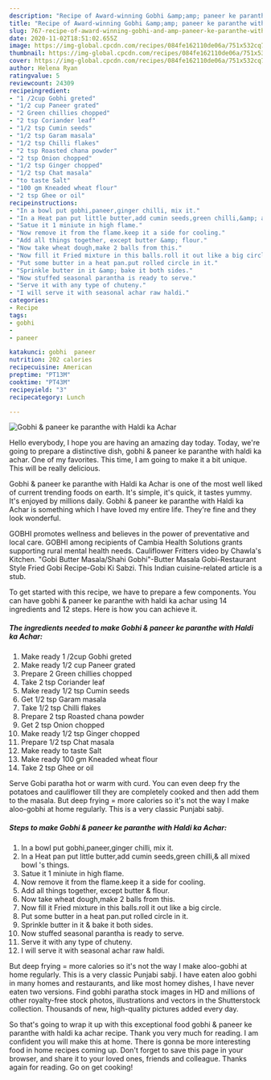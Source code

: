 ```yaml
---
description: "Recipe of Award-winning Gobhi &amp;amp; paneer ke paranthe with Haldi ka Achar"
title: "Recipe of Award-winning Gobhi &amp;amp; paneer ke paranthe with Haldi ka Achar"
slug: 767-recipe-of-award-winning-gobhi-and-amp-paneer-ke-paranthe-with-haldi-ka-achar
date: 2020-11-02T18:51:02.655Z
image: https://img-global.cpcdn.com/recipes/084fe162110de06a/751x532cq70/gobhi-paneer-ke-paranthe-with-haldi-ka-achar-recipe-main-photo.jpg
thumbnail: https://img-global.cpcdn.com/recipes/084fe162110de06a/751x532cq70/gobhi-paneer-ke-paranthe-with-haldi-ka-achar-recipe-main-photo.jpg
cover: https://img-global.cpcdn.com/recipes/084fe162110de06a/751x532cq70/gobhi-paneer-ke-paranthe-with-haldi-ka-achar-recipe-main-photo.jpg
author: Helena Ryan
ratingvalue: 5
reviewcount: 24309
recipeingredient:
- "1 /2cup Gobhi greted"
- "1/2 cup Paneer grated"
- "2 Green chillies chopped"
- "2 tsp Coriander leaf"
- "1/2 tsp Cumin seeds"
- "1/2 tsp Garam masala"
- "1/2 tsp Chilli flakes"
- "2 tsp Roasted chana powder"
- "2 tsp Onion chopped"
- "1/2 tsp Ginger chopped"
- "1/2 tsp Chat masala"
- "to taste Salt"
- "100 gm Kneaded wheat flour"
- "2 tsp Ghee or oil"
recipeinstructions:
- "In a bowl put gobhi,paneer,ginger chilli, mix it."
- "In a Heat pan put little butter,add cumin seeds,green chilli,&amp; all mixed bowl &#39;s things."
- "Satue it 1 miniute in high flame."
- "Now remove it from the flame.keep it a side for cooling."
- "Add all things together, except butter &amp; flour."
- "Now take wheat dough,make 2 balls from this."
- "Now fill it Fried mixture in this balls.roll it out like a big circle."
- "Put some butter in a heat pan.put rolled circle in it."
- "Sprinkle butter in it &amp; bake it both sides."
- "Now stuffed seasonal parantha is ready to serve."
- "Serve it with any type of chuteny."
- "I will serve it with seasonal achar raw haldi."
categories:
- Recipe
tags:
- gobhi
- 
- paneer

katakunci: gobhi  paneer 
nutrition: 202 calories
recipecuisine: American
preptime: "PT13M"
cooktime: "PT43M"
recipeyield: "3"
recipecategory: Lunch

---
```



![Gobhi &amp; paneer ke paranthe with Haldi ka Achar](https://img-global.cpcdn.com/recipes/084fe162110de06a/751x532cq70/gobhi-paneer-ke-paranthe-with-haldi-ka-achar-recipe-main-photo.jpg)

Hello everybody, I hope you are having an amazing day today. Today, we're going to prepare a distinctive dish, gobhi &amp; paneer ke paranthe with haldi ka achar. One of my favorites. This time, I am going to make it a bit unique. This will be really delicious.

Gobhi &amp; paneer ke paranthe with Haldi ka Achar is one of the most well liked of current trending foods on earth. It's simple, it's quick, it tastes yummy. It's enjoyed by millions daily. Gobhi &amp; paneer ke paranthe with Haldi ka Achar is something which I have loved my entire life. They're fine and they look wonderful.

GOBHI promotes wellness and believes in the power of preventative and local care. GOBHI among recipients of Cambia Health Solutions grants supporting rural mental health needs. Cauliflower Fritters video by Chawla&#39;s Kitchen. &#34;Gobi Butter Masala/Shahi Gobhi&#34;-Butter Masala Gobi-Restaurant Style Fried Gobi Recipe-Gobi Ki Sabzi. This Indian cuisine-related article is a stub.


To get started with this recipe, we have to prepare a few components. You can have gobhi &amp; paneer ke paranthe with haldi ka achar using 14 ingredients and 12 steps. Here is how you can achieve it.

<!--inarticleads1-->

##### The ingredients needed to make Gobhi &amp; paneer ke paranthe with Haldi ka Achar:

1. Make ready 1 /2cup Gobhi greted
1. Make ready 1/2 cup Paneer grated
1. Prepare 2 Green chillies chopped
1. Take 2 tsp Coriander leaf
1. Make ready 1/2 tsp Cumin seeds
1. Get 1/2 tsp Garam masala
1. Take 1/2 tsp Chilli flakes
1. Prepare 2 tsp Roasted chana powder
1. Get 2 tsp Onion chopped
1. Make ready 1/2 tsp Ginger chopped
1. Prepare 1/2 tsp Chat masala
1. Make ready to taste Salt
1. Make ready 100 gm Kneaded wheat flour
1. Take 2 tsp Ghee or oil


Serve Gobi paratha hot or warm with curd. You can even deep fry the potatoes and cauliflower till they are completely cooked and then add them to the masala. But deep frying = more calories so it&#39;s not the way I make aloo-gobhi at home regularly. This is a very classic Punjabi sabji. 

<!--inarticleads2-->

##### Steps to make Gobhi &amp; paneer ke paranthe with Haldi ka Achar:

1. In a bowl put gobhi,paneer,ginger chilli, mix it.
1. In a Heat pan put little butter,add cumin seeds,green chilli,&amp; all mixed bowl &#39;s things.
1. Satue it 1 miniute in high flame.
1. Now remove it from the flame.keep it a side for cooling.
1. Add all things together, except butter &amp; flour.
1. Now take wheat dough,make 2 balls from this.
1. Now fill it Fried mixture in this balls.roll it out like a big circle.
1. Put some butter in a heat pan.put rolled circle in it.
1. Sprinkle butter in it &amp; bake it both sides.
1. Now stuffed seasonal parantha is ready to serve.
1. Serve it with any type of chuteny.
1. I will serve it with seasonal achar raw haldi.


But deep frying = more calories so it&#39;s not the way I make aloo-gobhi at home regularly. This is a very classic Punjabi sabji. I have eaten aloo gobhi in many homes and restaurants, and like most homey dishes, I have never eaten two versions. Find gobhi paratha stock images in HD and millions of other royalty-free stock photos, illustrations and vectors in the Shutterstock collection. Thousands of new, high-quality pictures added every day. 

So that's going to wrap it up with this exceptional food gobhi &amp; paneer ke paranthe with haldi ka achar recipe. Thank you very much for reading. I am confident you will make this at home. There is gonna be more interesting food in home recipes coming up. Don't forget to save this page in your browser, and share it to your loved ones, friends and colleague. Thanks again for reading. Go on get cooking!
